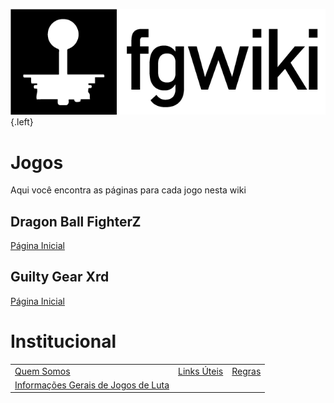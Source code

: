 ![Logo](/uploads/fgwiki/logo.png "Logo"){.left}<!-- TITLE: Bem Vindo a fgwiki -->
<!-- SUBTITLE: Uma wiki dedicada a jogos de luta -->

# Jogos
Aqui você encontra as páginas para cada jogo nesta wiki
## Dragon Ball FighterZ
[Página Inicial](/jogos/dragon-ball-fighter-z/home)

## Guilty Gear Xrd
[Página Inicial](/jogos/guilty-gear-xrd/home)

# Institucional
|   |   |   |
|---|---|---|
| [Quem Somos](/institucional/quem-somos)  | [Links Úteis](/institucional/links)  | [Regras](/institucional/regras)  |
| [Informações Gerais de Jogos de Luta](/institucional/fginfo) |  |  |
